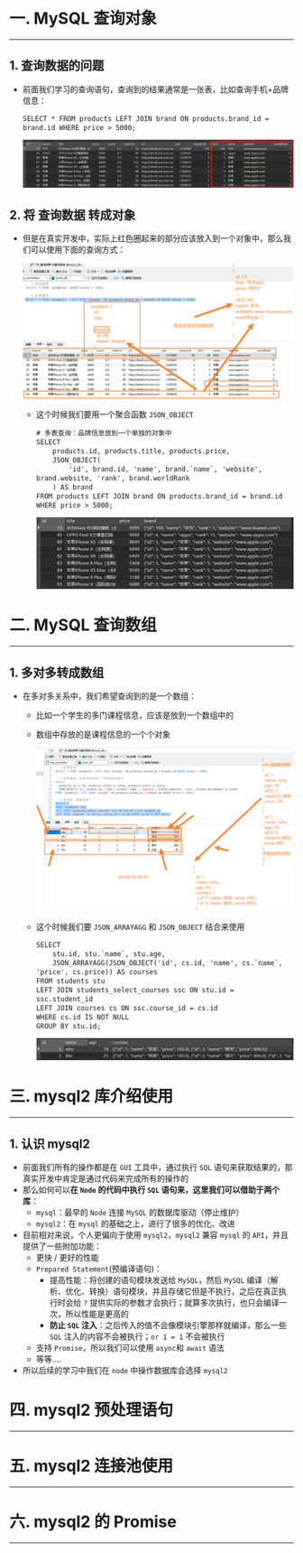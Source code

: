 # 一. MySQL 查询对象

---

## 1. 查询数据的问题

- 前面我们学习的查询语句，查询到的结果通常是一张表，比如查询手机+品牌信息：

  ```mysql
  SELECT * FROM products LEFT JOIN brand ON products.brand_id = brand.id WHERE price > 5000;
  ```

  <img src="assets/image-20230414180257924.png" alt="image-20230414180257924"  />

## 2. 将 查询数据 转成对象

- 但是在真实开发中，实际上红色圈起来的部分应该放入到一个对象中，那么我们可以使用下面的查询方式：

  <img src="assets/image-20230414180351280.png" alt="image-20230414180351280" style="zoom:80%;" />

  - 这个时候我们要用一个聚合函数 `JSON_OBJECT`

    ```mysql
    # 多表查询：品牌信息放到一个单独的对象中
    SELECT
    	products.id, products.title, products.price,
    	JSON_OBJECT(
    		'id', brand.id, 'name', brand.`name`, 'website', brand.website, 'rank', brand.worldRank
    	) AS brand
    FROM products LEFT JOIN brand ON products.brand_id = brand.id WHERE price > 5000;
    ```

    <img src="assets/image-20230414181833471.png" alt="image-20230414181833471" style="zoom:80%;" />





# 二. MySQL 查询数组

---

## 1. 多对多转成数组

- 在多对多关系中，我们希望查询到的是一个数组：
  - 比如一个学生的多门课程信息，应该是放到一个数组中的
  
  - 数组中存放的是课程信息的一个个对象
  
    <img src="assets/image-20230414191940162.png" alt="image-20230414191940162" style="zoom:80%;" />
  
  - 这个时候我们要 `JSON_ARRAYAGG` 和 `JSON_OBJECT` 结合来使用
  
    ```mysql
    SELECT 
    	stu.id, stu.`name`, stu.age, 
    	JSON_ARRAYAGG(JSON_OBJECT('id', cs.id, 'name', cs.`name`, 'price', cs.price)) AS courses
    FROM students stu
    LEFT JOIN students_select_courses ssc ON stu.id = ssc.student_id
    LEFT JOIN courses cs ON ssc.course_id = cs.id
    WHERE cs.id IS NOT NULL
    GROUP BY stu.id;
    ```
  
    <img src="assets/image-20230414191850840.png" alt="image-20230414191850840" style="zoom:80%;" />





# 三. mysql2 库介绍使用

---

## 1. 认识 mysql2

- 前面我们所有的操作都是在 `GUI` 工具中，通过执行 `SQL` 语句来获取结果的，那真实开发中肯定是通过代码来完成所有的操作的
- 那么如何可以**在 `Node` 的代码中执行 `SQL` 语句来，这里我们可以借助于两个库**：
  - `mysql`：最早的 `Node` 连接 `MySQL` 的数据库驱动（停止维护）
  - `mysql2`：在 `mysql` 的基础之上，进行了很多的优化、改进
- 目前相对来说，个人更偏向于使用 `mysql2`，`mysql2` 兼容 `mysql` 的 `API`，并且提供了一些附加功能：
  - 更快 / 更好的性能
  - `Prepared Statement`(预编译语句)：
    - 提高性能：将创建的语句模块发送给 `MySQL`，然后 `MySQL` 编译（解析、优化、转换）语句模块，并且存储它但是不执行，之后在真正执行时会给 `?` 提供实际的参数才会执行；就算多次执行，也只会编译一次，所以性能是更高的
    - **防止 `SQL` 注入**：之后传入的值不会像模块引擎那样就编译，那么一些 `SQL` 注入的内容不会被执行；`or 1 = 1` 不会被执行
  - 支持 `Promise`，所以我们可以使用 `async`和 `await` 语法
  - 等等....
- 所以后续的学习中我们在 `node` 中操作数据库会选择 `mysql2` 





# 四. mysql2 预处理语句

---













# 五. mysql2 连接池使用

---















# 六. mysql2 的 Promise

---













